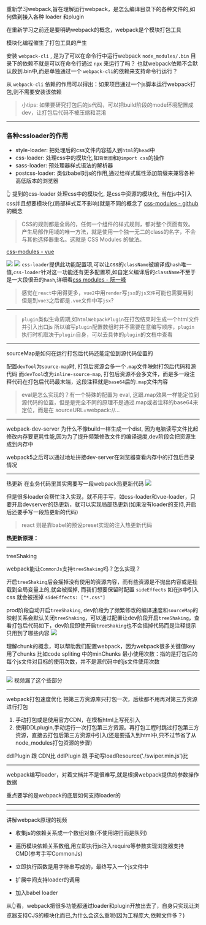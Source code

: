 重新学习webpack,旨在理解运行webpack，是怎么编译目录下的各种文件的,如何做到接入各种 loader 和plugin

在重新学习之前还是要明确webpack的概念，webpack是个模块打包工具

模块化编程催生了打包工具的产生


安装 `webpack-cli` , 是为了可以在命令行中运行webpack
`node_modules/.bin` 目录下的依赖不就是可以在命令行通过 `npx` 来运行了吗？
也就webpack依赖不会默认放到.bin中,而是单独通过一个 `webpack-cli`的依赖来支持命令行运行？

从 `webpack-cli` 依赖的作用可以得出：如果项目通过一个js脚本运行webpack打包,则不需要安装该依赖

> 小tips: 如果要研究打包后的js代码，可以把build阶段的mode环境配置成dev，让打包后代码不被压缩和混淆

---

### 各种cssloader的作用
- style-loader: 把处理后的css文件内容插入到`html`的`head`中
- css-loader: 处理css中的模块化,如`背景图`和`@import css`的操作
- sass-loader: 预处理器样式语法的解析器
- postcss-loader: 类似babel对js的作用,通过给样式属性添加前缀来兼容各种高低版本的浏览器


👆 提到的css-loader 处理css中的模块化, 是css中资源的模块化, 当在js中引入css并且想要模块化(局部样式互不影响)就是不同的概念了
[css-modules - github](https://github.com/css-modules/css-modules)的概念
> CSS的规则都是全局的，任何一个组件的样式规则，都对整个页面有效。
> 产生局部作用域的唯一方法，就是使用一个独一无二的class的名字，不会与其他选择器重名。这就是 CSS Modules 的做法。

[css-modules - vue](https://vue-loader.vuejs.org/zh/guide/css-modules.html)

![](https://kingan-md-img.oss-cn-guangzhou.aliyuncs.com/blog/20220206220430.png)
![](https://kingan-md-img.oss-cn-guangzhou.aliyuncs.com/blog/20220206213958.png)
`css-loader`提供此功能配置项,可以让css的`className`被编译成`hash`唯一值,`css-loader`针对这一功能还有更多配置项,如自定义编译后的`className`不至于是一大段很丑的`hash`,详细看[css modules - 阮一峰](https://www.ruanyifeng.com/blog/2016/06/css_modules.html)

> 感觉在`react`中用得更多，`vue2`中用`render`写`jsx`的`js文件`可能也需要用到
> 但是到`vue3`之后都是`.vue`文件中写`jsx`?



---

> `plugin`类似生命周期,如`htmlWebpackPlugin`在打包结束时生成一个html文件并引入出口js
> 所以编写`plugin`配置数组时并不需要在意编写顺序，`plugin`执行时机取决于`plugin`自身，可以去具体的`plugin`的文档中查看


---

sourceMap是如何在运行打包后代码还能定位到源代码位置的

配置`devTool`为`source-map`时, 打包后资源会多一个`.map`文件映射打包后代码和源代码
而`devTool`改为`inline-source-map`, 打包后资源不会多文件，而是多一段注释代码在打包后代码最末端，这段注释就是`base64`后的`.map`文件内容

> eval是怎么实现的？有一个特殊的配置为 eval, 这跟.map效果一样能定位到源代码的位置，但是是完全不同的原理不是通过.map或者注释的base64来定位，而是在  sourceURL=webpack://...


---

webpack-dev-server 为什么不像build一样生成一个dist, 因为电脑读写文件比起修改内存要更耗性能,因为为了提升频繁修改文件的编译速度,dev阶段会把资源生成到内存中

webpack5之后可以通过地址拼接dev-server在浏览器查看内存中的打包后目录情况


---

热更新
在业务代码里其实需要写一段webpack热更新代码
![](https://kingan-md-img.oss-cn-guangzhou.aliyuncs.com/blog/20220206232544.png)

但是很多loader会帮忙注入实现，就不用手写，如css-loader和vue-loader，只要开启devserver的热更新，就可以实现局部热更新(如果没有loader的支持,开启后还要手写一段热更新的代码)

> react 则是靠babel的预设preset实现的注入热更新代码


**热更新原理：**


--- 
treeShaking

webpack能让`CommonJs`支持`treeShaking`吗？怎么实现？


开启`treeShaking`后会摇掉没有使用的资源内容，而有些资源是不抛出内容或是挂载到全局变量上的,就会被摇掉, 而我们想要保留时配置 `sideEffects`
如在js中引入css 就会被摇掉
`sideEffects: ["*.css"]`


prod阶段自动开启`treeShaking`, dev阶段为了频繁修改的编译速度和`sourceMap`的映射关系会默认关闭`treeShaking`，可以通过配置让dev阶段开启`treeShaking`，查看打包后代码如下，dev阶段即使开启`treeShaking`也不会摇掉代码而是注释提示只用到了哪些内容
![](https://kingan-md-img.oss-cn-guangzhou.aliyuncs.com/blog/20220206234433.png)

理解chunk的概念，可以帮助我们配置webpack，因为webpack很多关键值key用了chunks
比如code spliting 中的minChunks 最小使用次数：指的是打包后的每个js文件对目标的使用次数，并不是源代码中的js文件使用次数

---

![](https://kingan-md-img.oss-cn-guangzhou.aliyuncs.com/blog/20220207210553.png)
视频漏了这个些部分

---

webpack打包速度优化
把第三方资源库只打包一次，后续都不用再对第三方资源进行打包
1. 手动打包或是使用官方CDN，在模板html上写死引入
2. 使用DDLplugin,手动运行一次打包第三方资源。再打包工程时跳过打包第三方资源，直接去打包后第三方资源中引入(还是要插入到html中,只不过节省了从node_modules打包资源的步骤)


ddlPlugin 跟 CDN比
ddlPlugin 跟 手动写loadResource('./swiper.min.js')比

---

webpack编写loader，对着文档并不是很难写,就是根据webpack提供的参数操作数据

重点要学的是webpack的底层如何支持loader的

---





---



讲解webpack原理的视频
- 收集js的依赖关系成一个数组对象(不使用递归而是队列)
- 遍历模块依赖关系数组,用立即执行js注入require等参数实现浏览器支持CMD(参考手写CommonJs)
- 立即执行函数是用字符串写成的，最终写入一个js文件中

- 扩展中间支持loader的调用
- 加入babel loader



从👆看，webpack把很多功能都通过loader和plugin开放出去了，自身只实现让浏览器支持CJS的模块化而已,为什么会这么重呢(因为工程庞大,依赖文件多？)



